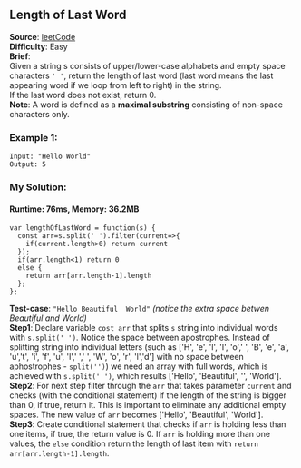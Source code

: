 ## Length of Last Word

**Source**: [leetCode](https://leetcode.com/problems/length-of-last-word/)  
**Difficulty**: Easy   
**Brief**:  
Given a string s consists of upper/lower-case alphabets and empty space characters ```' '```, return the length of last word (last word means the last appearing word if we loop from left to right) in the string.  
If the last word does not exist, return 0.  
**Note**: A word is defined as a **maximal substring** consisting of non-space characters only.  


### Example 1:
```
Input: "Hello World"
Output: 5
```


### My Solution:
#### Runtime: 76ms, Memory: 36.2MB
```
var lengthOfLastWord = function(s) {
  const arr=s.split(' ').filter(current=>{
    if(current.length>0) return current
  });
  if(arr.length<1) return 0
  else {
    return arr[arr.length-1].length
  };
};
```
**Test-case**: ```"Hello Beautiful  World"``` *(notice the extra space betwen Beautiful and World)*  
**Step1**: Declare variable ```cost arr``` that splits ```s``` string into individual words with ```s.split(' ')```. Notice the space between apostrophes. Instead of splitting string into individual letters (such as   ['H', 'e', 'l', 'l', 'o',' ', 'B', 'e', 'a', 'u','t', 'i', 'f', 'u', 'l',' ',' ', 'W', 'o', 'r', 'l','d'] with no space between aphostrophes - ```split('')```) we need an array with full words, which is achieved with ```s.split(' ')```, which results ['Hello', 'Beautiful', '', 'World'].  
**Step2**: For next step filter through the ```arr``` that takes parameter ```current``` and checks (with the conditional statement) if the length of the string is bigger than 0, if true, return it. This is important to eliminate any additional empty spaces. The new value of ```arr``` becomes ['Hello', 'Beautiful', 'World'].    
**Step3**: Create conditional statement that checks if ```arr``` is holding less than one items, if true, the return value is 0. If ```arr``` is holding more than one values, the ```else``` condition return the length of last item with ```return arr[arr.length-1].length```.
